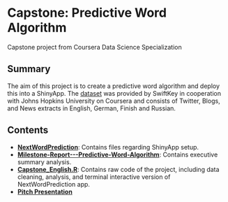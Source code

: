 # Capstone: Predictive Word Algorithm
Capstone project from Coursera Data Science Specialization

## Summary

The aim of this project is to create a predictive word algorithm and deploy this into a ShinyApp. The [dataset](https://d396qusza40orc.cloudfront.net/dsscapstone/dataset/Coursera-SwiftKey.zip) was provided by SwiftKey in cooperation with Johns Hopkins University on Coursera and consists of Twitter, Blogs, and News extracts in English, German, Finish and Russian.

## Contents
+ **[NextWordPrediction](https://github.com/kevinn-12/Capstone/tree/master/NextWordPrediction)**: Contains files regarding ShinyApp setup.
+ **[Milestone-Report---Predictive-Word-Algorithm](https://htmlpreview.github.io/?https://github.com/kevinn-12/Capstone/blob/master/Milestone-Report---Predictive-Word-Algorithm.html)**: Contains executive summary analysis.
+ **[Capstone_English.R](https://github.com/kevinn-12/Capstone/blob/master/Capstone_English.R)**: Contains raw code of the project, including data cleaning, analysis, and terminal interactive version of NextWordPrediction app.
+ **[Pitch Presentation](https://rpubs.com/kevinn_12/642522)**
